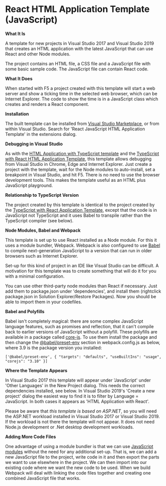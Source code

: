 # React HTML Application Template (JavaScript)

**What It Is**

A template for new projects in Visual Studio 2017 and Visual Studio 2019 that creates an HTML application with the latest JavaScript that can use React and other Node modules.

The project contains an HTML file, a CSS file and a JavaScript file with some basic sample code.  The JavaScript file can contain React code.

**What It Does**

When started with F5 a project created with this template will start a web server and show a ticking time in the selected web browser, which can be Internet Explorer.  The code to show the time is in a JavaScript class which creates and renders a React component.

**Installation**

The built template can be installed from [Visual Studio Marketplace](https://marketplace.visualstudio.com/items?itemName=Rich-Newman.ReactJavaScriptHTMLApplicationTemplate), or from within Visual Studio. Search for 'React JavaScript HTML Application Template' in the extensions dialog.

**Debugging in Visual Studio**

As with the [HTML Application with TypeScript template](https://marketplace.visualstudio.com/items?itemName=Rich-Newman.TypeScriptHTMLApplicationTemplate) and the [TypeScript with React HTML Application Template](https://github.com/rich-newman/typescript-react-webpack-visualstudio-project-template), this template allows debugging from Visual Studio in Chrome, Edge and Internet Explorer. Just create a project with the template, wait for the Node modules to auto-install, set a breakpoint in Visual Studio, and hit F5. There is no need to use the browser development tools. This makes the template useful as an HTML plus JavaScript playground.

**Relationship to TypeScript Version**

The project created by this template is identical to the project created by the [TypeScript with React Application Template](https://github.com/rich-newman/typescript-react-webpack-visualstudio-project-template), except that the code is in JavaScript not TypeScript and it uses Babel to transpile rather than the TypeScript compiler (see below).

**Node Modules, Babel and Webpack**

This template is set up to use React installed as a Node module.  For this it uses a module bundler, Webpack.  Webpack is also configured to use [Babel](https://babeljs.io/) to compile next-generation JavaScript to a version that can run in older browsers such as Internet Explorer.

Set-up for this kind of project in an IDE like Visual Studio can be difficult.  A motivation for this template was to create something that will do it for you with a minimal configuration.

You can use other third-party node modules than React if necessary.  Just add them to package.json under 'dependencies', and install them (rightclick package.json in Solution Explorer/Restore Packages).  Now you should be able to import them in your codefiles.

**Babel and Polyfills**

Babel isn't completely magical: there are some complex JavaScript language features, such as promises and reflection, that it can't compile back to earlier versions of JavaScript without a polyfill.  These polyfills are available in a package called [core-js](https://github.com/zloirock/core-js).  To use them install the package and then change the [@babel/preset-env](https://babeljs.io/docs/en/babel-preset-env.html) section in webpack.config.js as below, where 3.9 is the package version you installed:

`['@babel/preset-env', {
	"targets": "defaults",
	"useBuiltIns": "usage",
	"corejs": "3.10"
}]`

**Where the Template Appears**

In Visual Studio 2017 this template will appear under 'JavaScript' under 'Other Languages' in the New Project dialog.  This needs the correct dependencies installed, see below. In Visual Studio 2019's 'Create a new project' dialog the easiest way to find it is to filter by Language = JavaScript. In both cases it appears as 'HTML Application with React'.

Please be aware that *this template is based on ASP<span>.</span>NET*, so you will need the ASP<span>.</span>NET workload installed in Visual Studio 2017 or Visual Studio 2019.  If the workload is not there the template will not appear.  It does not need Node.js development or .Net desktop development workloads.

**Adding More Code Files**

One advantage of using a module bundler is that we can use [JavaScript modules](https://2ality.com/2014/09/es6-modules-final.html) without the need for any additional set-up.  That is, we can add a new JavaScript file to the project, write code in it and then export the parts we want to use elsewhere in the project.  We can then import into our existing code where we want the new code to be used.  When we build Webpack will deal with linking the code files together and creating one combined JavaScript file that works.